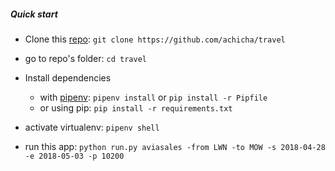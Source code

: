 ##### Quick start

- Clone this [repo](https://github.com/achicha/travel): `git clone https://github.com/achicha/travel`
- go to repo's folder: `cd travel`
- Install dependencies
    * with [pipenv](https://github.com/kennethreitz/pipenv): `pipenv install` or `pip install -r Pipfile`
    * or using pip: `pip install -r requirements.txt`

- activate virtualenv: `pipenv shell`
- run this app: `python run.py aviasales -from LWN -to MOW -s 2018-04-28 -e 2018-05-03 -p 10200`
    
